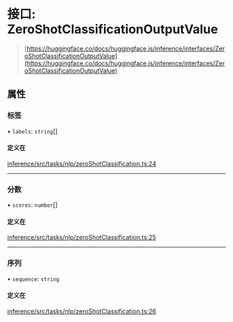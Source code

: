 # 接口: ZeroShotClassificationOutputValue

> [https://huggingface.co/docs/huggingface.js/inference/interfaces/ZeroShotClassificationOutputValue](https://huggingface.co/docs/huggingface.js/inference/interfaces/ZeroShotClassificationOutputValue)

## 属性

### 标签

• `labels`: `string`[]

#### 定义在

[inference/src/tasks/nlp/zeroShotClassification.ts:24](https://github.com/huggingface/huggingface.js/blob/main/packages/inference/src/tasks/nlp/zeroShotClassification.ts#L24)

* * *

### 分数

• `scores`: `number`[]

#### 定义在

[inference/src/tasks/nlp/zeroShotClassification.ts:25](https://github.com/huggingface/huggingface.js/blob/main/packages/inference/src/tasks/nlp/zeroShotClassification.ts#L25)

* * *

### 序列

• `sequence`: `string`

#### 定义在

[inference/src/tasks/nlp/zeroShotClassification.ts:26](https://github.com/huggingface/huggingface.js/blob/main/packages/inference/src/tasks/nlp/zeroShotClassification.ts#L26)
